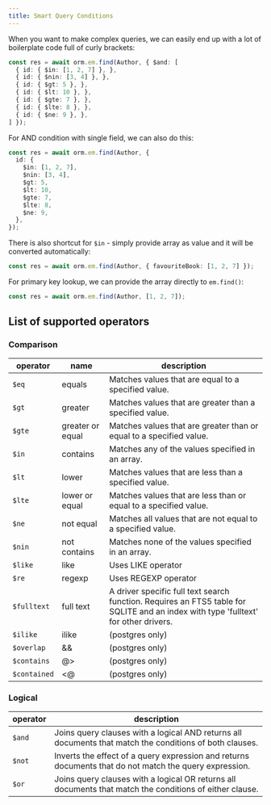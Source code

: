 ```yaml
---
title: Smart Query Conditions
---
```


When you want to make complex queries, we can easily end up with a lot of boilerplate code
full of curly brackets:

```ts
const res = await orm.em.find(Author, { $and: [
  { id: { $in: [1, 2, 7] }, },
  { id: { $nin: [3, 4] }, },
  { id: { $gt: 5 }, },
  { id: { $lt: 10 }, },
  { id: { $gte: 7 }, },
  { id: { $lte: 8 }, },
  { id: { $ne: 9 }, },
] });
```

For AND condition with single field, we can also do this:

```ts
const res = await orm.em.find(Author, { 
  id: { 
    $in: [1, 2, 7],
    $nin: [3, 4],
    $gt: 5,
    $lt: 10,
    $gte: 7,
    $lte: 8,
    $ne: 9,
  },
});
```

There is also shortcut for `$in` - simply provide array as value and it 
will be converted automatically:

```ts
const res = await orm.em.find(Author, { favouriteBook: [1, 2, 7] });
```

For primary key lookup, we can provide the array directly to `em.find()`:

```ts
const res = await orm.em.find(Author, [1, 2, 7]);
```

## List of supported operators

### Comparison

| operator | name               | description |
|----------|--------------------|-------------|
| `$eq`	   | equals             | Matches values that are equal to a specified value. |
| `$gt`	   | greater            | Matches values that are greater than a specified value. |
| `$gte`   | greater or equal   | Matches values that are greater than or equal to a specified value. |
| `$in`	   | contains           | Matches any of the values specified in an array. |
| `$lt`	   | lower              | Matches values that are less than a specified value. |
| `$lte`   | lower or equal     | Matches values that are less than or equal to a specified value. |
| `$ne`	   | not equal          | Matches all values that are not equal to a specified value. |
| `$nin`   | not contains       | Matches none of the values specified in an array. |
| `$like`  | like               | Uses LIKE operator |
| `$re`    | regexp             | Uses REGEXP operator |
| `$fulltext` | full text | A driver specific full text search function. Requires an FTS5 table for SQLITE and an index with type 'fulltext' for other drivers.
| `$ilike` | ilike              | (postgres only) |
| `$overlap` | &&               | (postgres only) |
| `$contains` | @>              | (postgres only) |
| `$contained` | <@             | (postgres only) |

### Logical

| operator | description |
|----------|-------------|
| `$and`   | Joins query clauses with a logical AND returns all documents that match the conditions of both clauses. |
| `$not`   | Inverts the effect of a query expression and returns documents that do not match the query expression. |
| `$or`    | Joins query clauses with a logical OR returns all documents that match the conditions of either clause. |
